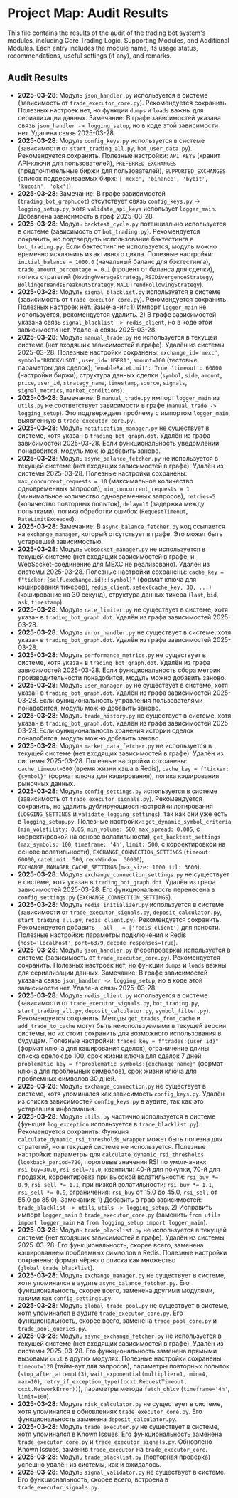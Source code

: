 # Project Map: Audit Results

This file contains the results of the audit of the trading bot system's modules, including Core Trading Logic, Supporting Modules, and Additional Modules. Each entry includes the module name, its usage status, recommendations, useful settings (if any), and remarks.

## Audit Results
- **2025-03-28**: Модуль `json_handler.py` используется в системе (зависимость от `trade_executor_core.py`). Рекомендуется сохранить. Полезных настроек нет, но функции `dumps` и `loads` важны для сериализации данных. Замечание: В графе зависимостей указана связь `json_handler -> logging_setup`, но в коде этой зависимости нет. Удалена связь 2025-03-28.
- **2025-03-28**: Модуль `config_keys.py` используется в системе (зависимости от `start_trading_all.py`, `bot_user_data.py`). Рекомендуется сохранить. Полезные настройки: `API_KEYS` (хранит API-ключи для пользователей), `PREFERRED_EXCHANGES` (предпочтительные биржи для пользователей), `SUPPORTED_EXCHANGES` (список поддерживаемых бирж: `['mexc', 'binance', 'bybit', 'kucoin', 'okx']`).
- **2025-03-28**: Замечание: В графе зависимостей (`trading_bot_graph.dot`) отсутствует связь `config_keys.py` -> `logging_setup.py`, хотя `validate_api_keys` использует `logger_main`. Добавлена зависимость в граф 2025-03-28.
- **2025-03-28**: Модуль `backtest_cycle.py` потенциально используется в системе (зависимость от `bot_trading.py`). Рекомендуется сохранить, но подтвердить использование бэктестинга в `bot_trading.py`. Если бэктестинг не используется, модуль можно временно исключить из активного цикла. Полезные настройки: `initial_balance = 1000.0` (начальный баланс для бэктестинга), `trade_amount_percentage = 0.1` (процент от баланса для сделки), логика стратегий (`MovingAverageStrategy`, `RSIDivergenceStrategy`, `BollingerBandsBreakoutStrategy`, `MACDTrendFollowingStrategy`).
- **2025-03-28**: Модуль `signal_blacklist.py` используется в системе (зависимость от `trade_executor_core.py`). Рекомендуется сохранить. Полезных настроек нет. Замечания: 1) Импорт `logger_main` не используется, рекомендуется удалить. 2) В графе зависимостей указана связь `signal_blacklist -> redis_client`, но в коде этой зависимости нет. Удалена связь 2025-03-28.
- **2025-03-28**: Модуль `manual_trade.py` не используется в текущей системе (нет входящих зависимостей в графе). Удалён из системы 2025-03-28. Полезные настройки сохранены: `exchange_id='mexc'`, `symbol='BROCK/USDT'`, `user_id='USER1'`, `amount=100` (тестовые параметры для сделок); `'enableRateLimit': True`, `'timeout': 60000` (настройки биржи); структура данных сделки (`symbol`, `side`, `amount`, `price`, `user_id`, `strategy_name`, `timestamp`, `source`, `signals`, `signal_metrics`, `market_conditions`).
- **2025-03-28**: Замечание: В `manual_trade.py` импорт `logger_main` из `utils.py` не соответствует зависимости в графе (`manual_trade -> logging_setup`). Это подтверждает проблему с импортом `logger_main`, выявленную в `trade_executor_core.py`.
- **2025-03-28**: Модуль `notification_manager.py` не существует в системе, хотя указан в `trading_bot_graph.dot`. Удалён из графа зависимостей 2025-03-28. Если функциональность уведомлений понадобится, модуль можно добавить заново.
- **2025-03-28**: Модуль `async_balance_fetcher.py` не используется в текущей системе (нет входящих зависимостей в графе). Удалён из системы 2025-03-28. Полезные настройки сохранены: `max_concurrent_requests = 10` (максимальное количество одновременных запросов), `min_concurrent_requests = 1` (минимальное количество одновременных запросов), `retries=5` (количество повторных попыток), `delay=10` (задержка между попытками), логика обработки ошибок (`RequestTimeout`, `RateLimitExceeded`).
- **2025-03-28**: Замечание: В `async_balance_fetcher.py` код ссылается на `exchange_manager`, который отсутствует в графе. Это может быть устаревшей зависимостью.
- **2025-03-28**: Модуль `websocket_manager.py` не используется в текущей системе (нет входящих зависимостей в графе, и WebSocket-соединение для MEXC не реализовано). Удалён из системы 2025-03-28. Полезные настройки сохранены: `cache_key = f"ticker:{self.exchange.id}:{symbol}"` (формат ключа для кэширования тикеров), `redis_client.setex(cache_key, 30, ...)` (кэширование на 30 секунд), структура данных тикера (`last`, `bid`, `ask`, `timestamp`).
- **2025-03-28**: Модуль `rate_limiter.py` не существует в системе, хотя указан в `trading_bot_graph.dot`. Удалён из графа зависимостей 2025-03-28.
- **2025-03-28**: Модуль `error_handler.py` не существует в системе, хотя указан в `trading_bot_graph.dot`. Удалён из графа зависимостей 2025-03-28.
- **2025-03-28**: Модуль `performance_metrics.py` не существует в системе, хотя указан в `trading_bot_graph.dot`. Удалён из графа зависимостей 2025-03-28. Если функциональность сбора метрик производительности понадобится, модуль можно добавить заново.
- **2025-03-28**: Модуль `user_manager.py` не существует в системе, хотя указан в `trading_bot_graph.dot`. Удалён из графа зависимостей 2025-03-28. Если функциональность управления пользователями понадобится, модуль можно добавить заново.
- **2025-03-28**: Модуль `trade_history.py` не существует в системе, хотя указан в `trading_bot_graph.dot`. Удалён из графа зависимостей 2025-03-28. Если функциональность хранения истории сделок понадобится, модуль можно добавить заново.
- **2025-03-28**: Модуль `market_data_fetcher.py` не используется в текущей системе (нет входящих зависимостей в графе). Удалён из системы 2025-03-28. Полезные настройки сохранены: `cache_timeout=300` (время жизни кэша в Redis), `cache_key = f"ticker:{symbol}"` (формат ключа для кэширования), логика кэширования рыночных данных.
- **2025-03-28**: Модуль `config_settings.py` используется в системе (зависимость от `trade_executor_signals.py`). Рекомендуется сохранить, но удалить дублирующиеся настройки логирования (`LOGGING_SETTINGS` и `validate_logging_settings`), так как они уже есть в `logging_setup.py`. Полезные настройки: `get_dynamic_symbol_criteria` (`min_volatility: 0.05`, `min_volume: 500`, `max_spread: 0.005`, с корректировкой на основе волатильности), `get_backtest_settings` (`max_symbols: 100`, `timeframe: '4h'`, `limit: 500`, с корректировкой на основе волатильности), `EXCHANGE_CONNECTION_SETTINGS` (`timeout: 60000`, `rateLimit: 500`, `recvWindow: 30000`), `EXCHANGE_MANAGER_CACHE_SETTINGS` (`max_size: 1000`, `ttl: 3600`).
- **2025-03-28**: Модуль `exchange_connection_settings.py` не существует в системе, хотя указан в `trading_bot_graph.dot`. Удалён из графа зависимостей 2025-03-28. Его функциональность перенесена в `config_settings.py` (`EXCHANGE_CONNECTION_SETTINGS`).
- **2025-03-28**: Модуль `redis_initializer.py` используется в системе (зависимости от `trade_executor_signals.py`, `deposit_calculator.py`, `start_trading_all.py`, `redis_client.py`). Рекомендуется сохранить. Рекомендуется добавить `__all__ = ['redis_client']` для ясности. Полезные настройки: параметры подключения к Redis (`host='localhost'`, `port=6379`, `decode_responses=True`).
- **2025-03-28**: Модуль `json_handler.py` (перепроверка) используется в системе (зависимость от `trade_executor_core.py`). Рекомендуется сохранить. Полезных настроек нет, но функции `dumps` и `loads` важны для сериализации данных. Замечание: В графе зависимостей указана связь `json_handler -> logging_setup`, но в коде этой зависимости нет. Удалена связь 2025-03-28.
- **2025-03-28**: Модуль `redis_client.py` используется в системе (зависимости от `trade_executor_signals.py`, `bot_trading.py`, `start_trading_all.py`, `deposit_calculator.py`, `symbol_filter.py`). Рекомендуется сохранить. Методы `get_trades_from_cache` и `add_trade_to_cache` могут быть неиспользуемыми в текущей версии системы, но их стоит сохранить для возможного использования в будущем. Полезные настройки: `trades_key = f"trades:{user_id}"` (формат ключа для кэширования сделок), ограничение длины списка сделок до 100, срок жизни ключа для сделок 7 дней, `problematic_key = f"problematic_symbols:{exchange_name}"` (формат ключа для проблемных символов), срок жизни ключа для проблемных символов 30 дней.
- **2025-03-28**: Модуль `exchange_connection.py` не существует в системе, хотя упоминался как зависимость `config_keys.py`. Удалён из списка зависимостей `config_keys.py` в аудите, так как это устаревшая информация.
- **2025-03-28**: Модуль `utils.py` частично используется в системе (функция `log_exception` используется в `trade_blacklist.py`). Рекомендуется сохранить. Функция `calculate_dynamic_rsi_thresholds_wrapper` может быть полезна для стратегий, но в текущей системе не используется. Полезные настройки: параметры для `calculate_dynamic_rsi_thresholds` (`lookback_period=720`, пороговые значения RSI по умолчанию: `rsi_buy=30.0`, `rsi_sell=70.0`, квантили: 40-й для покупки, 70-й для продажи, корректировка при высокой волатильности: `rsi_buy *= 0.9`, `rsi_sell *= 1.1`, при низкой волатильности: `rsi_buy *= 1.1`, `rsi_sell *= 0.9`, ограничения: `rsi_buy` от 15.0 до 45.0, `rsi_sell` от 55.0 до 85.0). Замечания: 1) Добавить в граф зависимостей: `trade_blacklist -> utils`, `utils -> logging_setup`. 2) Исправить импорт `logger_main` в `trade_executor_core.py` (заменить `from utils import logger_main` на `from logging_setup import logger_main`).
- **2025-03-28**: Модуль `trade_blacklist.py` не используется в текущей системе (нет входящих зависимостей в графе). Удалён из системы 2025-03-28. Его функциональность, скорее всего, заменена кэшированием проблемных символов в Redis. Полезные настройки сохранены: формат чёрного списка как множество (`global_trade_blacklist`).
- **2025-03-28**: Модуль `exchange_manager.py` не существует в системе, хотя упоминался в аудите `async_balance_fetcher.py`. Его функциональность, скорее всего, заменена другими модулями, такими как `config_settings.py`.
- **2025-03-28**: Модуль `global_trade_pool.py` не существует в системе, хотя упоминался в аудите `trade_executor_core.py`. Его функциональность, скорее всего, заменена `trade_pool_core.py` и `trade_pool_queries.py`.
- **2025-03-28**: Модуль `async_exchange_fetcher.py` не используется в текущей системе (нет входящих зависимостей в графе). Удалён из системы 2025-03-28. Его функциональность заменена прямыми вызовами `ccxt` в других модулях. Полезные настройки сохранены: `timeout=120` (тайм-аут для запросов), параметры повторных попыток (`stop_after_attempt(3)`, `wait_exponential(multiplier=1, min=4, max=10)`, `retry_if_exception_type((ccxt.RequestTimeout, ccxt.NetworkError))`), параметры метода `fetch_ohlcv` (`timeframe='4h'`, `limit=100`).
- **2025-03-28**: Модуль `risk_calculator.py` не существует в системе, хотя упоминался в обновлениях `trade_executor_core.py`. Его функциональность заменена `deposit_calculator.py`.
- **2025-03-28**: Модуль `trade_executor.py` не существует в системе, хотя упоминался в Known Issues. Его функциональность заменена `trade_executor_core.py` и `trade_executor_signals.py`. Обновлено Known Issues, заменив `trade_executor` на `trade_executor_core`.
- **2025-03-28**: Модуль `trade_blacklist.py` (повторная проверка) успешно удалён из системы, как и ожидалось.
- **2025-03-28**: Модуль `signal_validator.py` не существует в системе. Его функциональность, скорее всего, встроена в `trade_executor_signals.py`.
